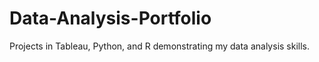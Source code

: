 # Data-Analysis-Portfolio
Projects in Tableau, Python, and R demonstrating my data analysis skills.
